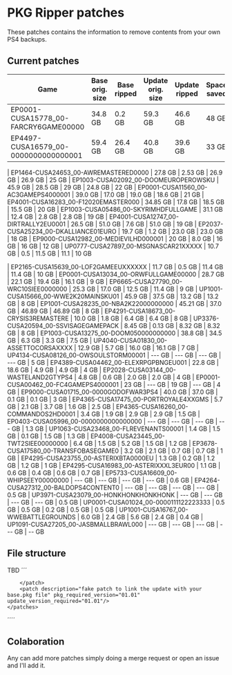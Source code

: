 # PKG Ripper patches

These patches contains the information to remove contents from your own PS4 backups.


## Current patches
| Game                                 	| Base orig. size 	| Base ripped 	| Update orig. size 	| Update ripped 	| Space saved
|--------------------------------------	|---------------------	|-------------------------	|-----------------------	|---------------------------	| ------------
| EP0001-CUSA15778_00-FARCRY6GAME00000 	| 34.8 GB               | 0.2 GB                    |  59.3 GB                  | 46.6 GB                      	| 48 GB
| EP4497-CUSA16579_00-0000000000000001 	| 59.4 GB               | 26.4 GB                   | 40.8 GB                  	| 39.6 GB                      	| 33 GB

| EP1464-CUSA24653_00-AWREMASTERED0000 	| 27.8 GB               | 2.53 GB                   | 26.9 GB                  	| 26.9 GB                      	| 25 GB
| EP1003-CUSA02092_00-DOOMEUROPEROWSKU 	| 45.9 GB             	| 28.5 GB                 	| 29 GB                 	| 24.8 GB                   	| 22 GB
| EP0001-CUSA11560_00-AC3GAMEPS4000001 	| 39.0 GB               | 17.0 GB                   | 19.0 GB                  	| 18.6 GB                      	| 21 GB
| EP4001-CUSA16283_00-F12020EMASTER000 	| 34.85 GB            	| 17.8 GB                 	| 18.5 GB               	| 15.5 GB                   	| 20 GB
| EP1003-CUSA05486_00-SKYRIMHDFULLGAME 	| 31.1 GB               | 12.4 GB                   |  2.8 GB                  	|  2.8 GB                      	| 19 GB
| EP4001-CUSA12747_00-DIRTRALLY2EU0001 	| 26.5 GB               |  51.0 GB                  |  7.6 GB                 	| 51.0 GB                     	| 19 GB
| EP2037-CUSA25234_00-DKALLIANCE01EURO 	| 19.7 GB               | 1.2 GB                   	| 23.0 GB                  	| 23.0 GB                      	| 18 GB
| EP9000-CUSA12982_00-MEDIEVILHD000001 	| 20 GB               	| 8.0 GB                  	| 16 GB                 	| 16 GB                     	| 12 GB
| UP0777-CUSA27897_00-MSGNASCAR21XXXXX 	| 10.7 GB             	| 0.5                     	| 11.5 GB               	| 11.1                      	| 10 GB

| EP2165-CUSA15639_00-LOF2GAMEEUXXXXXX 	| 11.7 GB               | 0.5 GB                    | 11.4 GB                  	| 11.4 GB                      	| 10 GB
| EP0001-CUSA13034_00-ORWFULLGAME00000 	| 28.7 GB               | 22.1 GB                   | 19.4 GB                 	| 16.1 GB                     	|  9 GB
| EP6665-CUSA27790_00-WRC10SIEE0000000 	| 25.3 GB               | 17.0 GB                   | 12.5 GB                  	| 11.4 GB                      	|  9 GB
| UP1001-CUSA15666_00-WWE2K20MAINSKU01 	| 45.9 GB               | 37.5 GB                   | 13.2 GB                  	| 13.2 GB                      	|  8 GB
| EP1001-CUSA28235_00-NBA2K22000000000 	| 45.21 GB              | 37.0 GB                   | 46.89 GB                 	| 46.89 GB                     	|  8 GB
| EP4291-CUSA18673_00-CRYSIS3REMASTERE 	| 10.0 GB               | 1.8 GB                    |  6.4 GB                  	|  6.4 GB                      	|  8 GB
| UP3376-CUSA20594_00-SSVISAGEGAMEPACK 	| 8.45 GB               | 0.13 GB                   | 8.32 GB                  	| 8.32 GB                      	|  8 GB
| EP1003-CUSA13275_00-DOOM050000000000 	|  38.8 GB              |  34.5 GB                  |  6.3 GB                 	| 3.3 GB                     	|  7.5 GB
| UP4040-CUSA01830_00-ASSETTOCORSAXXXX 	| 12.9 GB               |  5.7 GB                   | 16.0 GB                 	| 16.1 GB                     	|  7 GB
| UP4134-CUSA08126_00-OWSOULSTORM00001 	|  --- GB               |  --- GB                   |  --- GB                 	| --- GB                     	|  5 GB
| EP4389-CUSA04462_00-ELEXRPGPBNGEU001 	| 22.8 GB               | 18.6 GB                   | 4.9 GB                  	| 4.9 GB                      	|  4 GB
| EP2028-CUSA03144_00-WASTELAND2GTYPS4 	| 4.8 GB                | 0.6 GB                    | 2.0 GB                  	| 2.0 GB                      	|  4 GB
| EP0001-CUSA00462_00-FC4GAMEPS4000001 	|  23  GB               |  --- GB                   |  19  GB                 	| --- GB                     	|  4 GB
| EP9000-CUSA01715_00-0000GODOFWAR3PS4 	| 40.0 GB               | 37.0 GB                   | 0.1 GB                  	|  0.1 GB                      	|  3 GB
| EP4365-CUSA17475_00-PORTROYALE4XXGMS 	|  5.7 GB               |  2.1 GB                   |  3.7 GB                 	| 1.6 GB                     	|  2.5 GB
| EP4365-CUSA16260_00-COMMANDOS2HD0001 	|  3.4 GB               |  1.9 GB                   |  2.9 GB                 	| 2.9 GB                     	|  1.5 GB
| EP0403-CUSA05996_00-0000000000000000 	|  --- GB               |  --- GB                   |  --- GB                 	| --- GB                     	|  1.3 GB
| UP1063-CUSA23468_00-FLREVENANTS00001 	|  1.4 GB               |  1.5 GB                   |  0.1 GB                 	| 1.5 GB                     	|  1.3 GB
| EP4008-CUSA23445_00-TWT2SIEE00000000 	|  6.4 GB               |  1.5 GB                   |  5.2 GB                 	| 1.5 GB                     	|  1.2 GB
| EP3678-CUSA17580_00-TRANSFOBASEGAME0 	| 3.2 GB              	| 2.1 GB                  	| 0.7 GB                	| 0.7 GB                    	|  1 GB
| EP4295-CUSA23755_00-ASTERIXBTA0000EU 	|  1.3 GB               |  0.2 GB                   |  1.2 GB                 	| 1.2 GB                     	|  1 GB
| EP4295-CUSA16983_00-ASTERIXXXL3EUR00 	|  1.1 GB               |  0.6 GB                   |  0.4 GB                 	| 0.6 GB                     	|  0.7 GB
| EP5733-CUSA16609_00-WHIPSEEY00000000 	|  --- GB               |  --- GB                   |  --- GB                 	| --- GB                     	|  0.6 GB
| EP4264-CUSA27312_00-BALDOPS4CONTENT0 	|  --- GB               |  --- GB                   |  --- GB                 	| --- GB                     	|  0.5 GB
| UP3971-CUSA23079_00-HONKHONKHONKHONK 	|  --- GB               |  --- GB                   |  --- GB                 	| --- GB                     	|  0.5 GB
| UP0001-CUSA01024_00-0000111122223333 	|  0.5 GB               |  0.5 GB                   |  0.2 GB                 	| 0.5 GB                     	|  0.5 GB
| UP1001-CUSA16767_00-WWEBATTLEGROUNDS 	|  6.0 GB               |  2.4 GB                   |  5.6 GB                 	| 2.4 GB                     	|  0.4 GB
| UP1091-CUSA27205_00-JASBMALLBRAWL000 	|  --- GB               |  --- GB                   |  --- GB                 	| --- GB                     	|  --  GB










## File structure

TBD
´´´
<?xml version="1.0"?>
<pkgpatch>
    <patchInfo description="Removes unnecesary content and all languages except spanish" title_id="CUSA17580" content_id="EP3678-CUSA17580_00-TRANSFOBASEGAME0">
    </patchInfo>
    <patches>
        <patch description="Removes all duplicate content from update 01.01 and all languages except spanish" pkg_required_version="01.00" update_version_required="01.01">
            <file path="Media/SymbolMap"/>
            
        </patch>
        <patch description="fake patch to link the update with your base.pkg file" pkg_required_version="01.01" update_version_required="01.01"/>        
    </patches>

</pkgpatch>
´´´´
 
## Colaboration

Any can add more patches simply doing a merge request or open an issue and I'll add it. 
